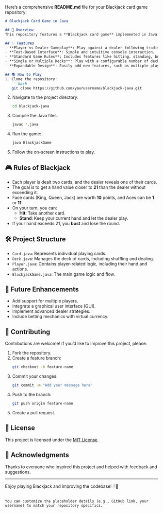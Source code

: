 Here’s a comprehensive **README.md** file for your Blackjack card game repository:  

```markdown
# Blackjack Card Game in Java  

## 🎲 Overview  
This repository features a **Blackjack card game** implemented in Java. It simulates the popular casino card game where players compete against the dealer to get a hand closest to 21 without exceeding it. The project is designed with an emphasis on simplicity, interactivity, and clean object-oriented programming principles.  

## ✨ Features  
- **Player vs Dealer Gameplay**: Play against a dealer following traditional Blackjack rules.  
- **Text-Based Interface**: Simple and intuitive console interaction.  
- **Standard Game Rules**: Includes features like hitting, standing, busting, and blackjack detection.  
- **Single or Multiple Decks**: Play with a configurable number of decks for more variety.  
- **Expandable Design**: Easily add new features, such as multiple players or a graphical user interface.  

## 📚 How to Play  
1. Clone the repository:  
   ```bash
   git clone https://github.com/yourusername/blackjack-java.git
   ```
2. Navigate to the project directory:  
   ```bash
   cd blackjack-java
   ```
3. Compile the Java files:  
   ```bash
   javac *.java
   ```
4. Run the game:  
   ```bash
   java BlackjackGame
   ```
5. Follow the on-screen instructions to play.  

## 🎮 Rules of Blackjack  
- Each player is dealt two cards, and the dealer reveals one of their cards.  
- The goal is to get a hand value closer to **21** than the dealer without exceeding it.  
- Face cards (King, Queen, Jack) are worth **10** points, and Aces can be **1** or **11**.  
- On your turn, you can:  
  - **Hit**: Take another card.  
  - **Stand**: Keep your current hand and let the dealer play.  
- If your hand exceeds 21, you **bust** and lose the round.  

## 🛠️ Project Structure  
- `Card.java`: Represents individual playing cards.  
- `Deck.java`: Manages the deck of cards, including shuffling and dealing.  
- `Player.java`: Contains player-related logic, including their hand and actions.  
- `BlackjackGame.java`: The main game logic and flow.  

## 🚀 Future Enhancements  
- Add support for multiple players.  
- Integrate a graphical user interface (GUI).  
- Implement advanced dealer strategies.  
- Include betting mechanics with virtual currency.  

## 🤝 Contributing  
Contributions are welcome! If you’d like to improve this project, please:  
1. Fork the repository.  
2. Create a feature branch:  
   ```bash
   git checkout -b feature-name
   ```
3. Commit your changes:  
   ```bash
   git commit -m "Add your message here"
   ```
4. Push to the branch:  
   ```bash
   git push origin feature-name
   ```
5. Create a pull request.  

## 📝 License  
This project is licensed under the [MIT License](LICENSE).  

## 🙌 Acknowledgments  
Thanks to everyone who inspired this project and helped with feedback and suggestions.  

---

Enjoy playing Blackjack and improving the codebase! 🃏🎴
```  

You can customize the placeholder details (e.g., GitHub link, your username) to match your repository specifics.
